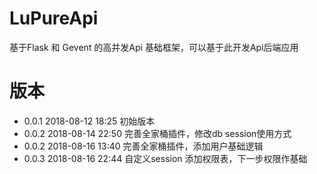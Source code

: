 # LuPureApi
基于Flask 和 Gevent 的高并发Api 基础框架，可以基于此开发Api后端应用


# 版本
 * 0.0.1 2018-08-12  18:25  初始版本
 * 0.0.2 2018-08-14  22:50  完善全家桶插件，修改db session使用方式
 * 0.0.2 2018-08-16  13:40  完善全家桶插件，添加用户基础逻辑
 * 0.0.3 2018-08-16  22:44  自定义session 添加权限表，下一步权限作基础
